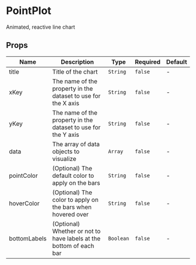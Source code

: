 # PointPlot

Animated, reactive line chart

## Props

<!-- @vuese:PointPlot:props:start -->
|Name|Description|Type|Required|Default|
|---|---|---|---|---|
|title|Title of the chart|`String`|`false`|-|
|xKey|The name of the property in the dataset to use for the X axis|`String`|`false`|-|
|yKey|The name of the property in the dataset to use for the Y axis|`String`|`false`|-|
|data|The array of data objects to visualize|`Array`|`false`|-|
|pointColor|(Optional) The default color to apply on the bars|`String`|`false`|-|
|hoverColor|(Optional) The color to apply on the bars when hovered over|`String`|`false`|-|
|bottomLabels|(Optional) Whether or not to have labels at the bottom of each bar|`Boolean`|`false`|-|

<!-- @vuese:PointPlot:props:end -->


